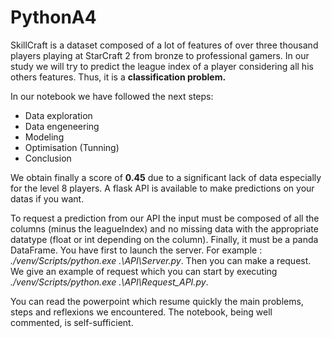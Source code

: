 # PythonA4

SkillCraft is a dataset composed of a lot of features of over three thousand players playing at StarCraft 2 from bronze to professional gamers. In our study we will try to predict the league index of a player considering all his others features. Thus, it is a **classification problem.**

In our notebook we have followed the next steps:
- Data exploration 
- Data engeneering
- Modeling
- Optimisation (Tunning)
- Conclusion

We obtain finally a score of **0.45** due to a significant lack of data especially for the level 8 players.
A flask API is available to make predictions on your datas if you want.

To request a prediction from our API the input must be composed of all the columns (minus the leagueIndex) and no missing data with the appropriate datatype (float or int depending on the column). Finally, it must be a panda DataFrame.
You have first to launch the server. For example : *./venv/Scripts/python.exe .\API\Server.py*.
Then you can make a request. We give an example of request which you can start by executing *./venv/Scripts/python.exe .\API\Request_API.py*.

You can read the powerpoint which resume quickly the main problems, steps and reflexions we encountered.
The notebook, being well commented, is self-sufficient. 

